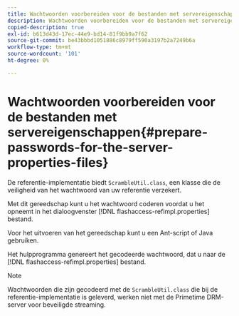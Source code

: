 ```yaml
---
title: Wachtwoorden voorbereiden voor de bestanden met servereigenschappen
description: Wachtwoorden voorbereiden voor de bestanden met servereigenschappen
copied-description: true
exl-id: b613d43d-17ec-44e9-bd14-81f9bb9a7f62
source-git-commit: be43bbbd1051886c8979ff590a3197b2a7249b6a
workflow-type: tm+mt
source-wordcount: '101'
ht-degree: 0%

---
```


# Wachtwoorden voorbereiden voor de bestanden met servereigenschappen{#prepare-passwords-for-the-server-properties-files}

De referentie-implementatie biedt `ScrambleUtil.class`, een klasse die de veiligheid van het wachtwoord van uw referentie verzekert.

Met dit gereedschap kunt u het wachtwoord coderen voordat u het opneemt in het dialoogvenster [!DNL flashaccess-refimpl.properties] bestand.

Voor het uitvoeren van het gereedschap kunt u een Ant-script of Java gebruiken.

Het hulpprogramma genereert het gecodeerde wachtwoord, dat u naar de [!DNL flashaccess-refimpl.properties] bestand.

>[!NOTE]
>
>Wachtwoorden die zijn gecodeerd met de `ScrambleUtil.class` die bij de referentie-implementatie is geleverd, werken niet met de Primetime DRM-server voor beveiligde streaming.
